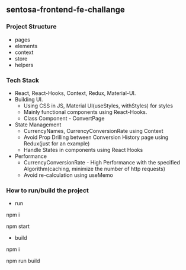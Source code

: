 ## sentosa-frontend-fe-challange

### Project Structure
- pages
- elements
- context
- store
- helpers

### Tech Stack
- React, React-Hooks, Context, Redux, Material-UI.
- Building UI.
    - Using CSS in JS, Material UI(useStyles, withStyles) for styles
    - Mainly functional components using React-Hooks.
    - Class Component - ConvertPage
- State Management
    - CurrencyNames, CurrencyConversionRate using Context
    - Avoid Prop Drilling between Conversion History page using Redux(just for an example)
    - Handle States in components using React Hooks
- Performance
    - CurrencyConversionRate - High Performance with the specified Algorithm(caching, minimize the number of http requests)
    - Avoid re-calculation using useMemo

### How to run/build the project
- run

npm i

npm start

- build

npm i

npm run build
